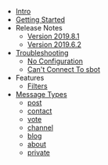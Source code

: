 
* [Intro](/#readme)
* [Getting Started](guide.md)
* Release Notes
  * [Version 2019.8.1](release_notes/2019.8.1.md)
  * [Version 2019.6.2](release_notes/2019.6.2.md)
* [Troubleshooting](troubleshooting/)
  * [No Configuration](troubleshooting/no-configuration.md)
  * [Can't Connect To sbot](troubleshooting/no-configuration.md)
* Features
  * [Filters](features/filters)
* [Message Types](message_types/)
  * [post](message_types/post.md)
  * [contact](message_types/contact.md)
  * [vote](message_types/vote.md)
  * [channel](message_types/channel.md)
  * [blog](message_types/blog.md)
  * [about](message_types/about.md)
  * [private](message_types/private.md)


